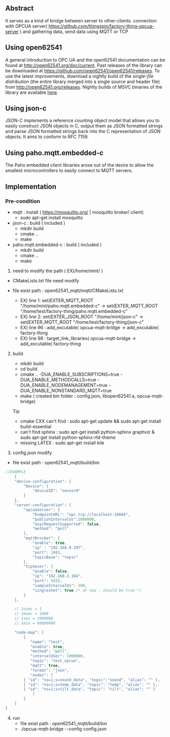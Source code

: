 ## Abstract
It serves as a kind of bridge between server to other-clients.
connection with OPCUA server( https://github.com/thingspin/factory-thing-opcua-server ) and gathering data, send data using MQTT or TCP 


## Using open62541
A general introduction to OPC UA and the open62541 documentation can be found at http://open62541.org/doc/current.
Past releases of the library can be downloaded at https://github.com/open62541/open62541/releases.
To use the latest improvements, download a nightly build of the *single-file distribution* (the entire library merged into a single source and header file) from http://open62541.org/releases. 
Nightly builds of MSVC binaries of the library are available [here](https://ci.appveyor.com/project/open62541/open62541/build/artifacts).
## Using json-c
JSON-C implements a reference counting object model that allows you to easily construct JSON objects in C, output them as JSON formatted strings and parse JSON formatted strings back into the C representation of JSON objects. It aims to conform to RFC 7159.
## Using paho.mqtt.embedded-c
The Paho embedded client libraries arose out of the desire to allow the smallest microcontrollers to easily connect to MQTT servers.

## Implementation
### Pre-condition
- mqtt : install ( https://mosquitto.org/  |  mosquitto broker/ client)
    - sudo apt-get install mosquitto
- json-c : build ( included )
    - mkdir build
    - cmake ..
    - make
- paho.mqtt.embedded-c : build ( included )
    - mkdir build
    - cmake ..
    - make




1) need to modify the path ( EX)/home/mint/ )
- CMakeLists.txt file need modify
- file exist path : open62541_mqtt/mqtt/CMakeLists.txt 

    - EX) line 1: set(EXTER_MQTT_ROOT "/home/mint/paho.mqtt.embedded-c"  ->  set(EXTER_MQTT_ROOT "/home/test/factory-thing/paho.mqtt.embedded-c"
    - EX) line 2: set(EXTER_JSON_ROOT "/home/mint/json-c" ->  set(EXTER_MQTT_ROOT "/home/test/factory-thing/json-c"
    - EX) line 96 : add_excutable( opcua-mqtt-bridge -> add_excutable( factory-thing
    - EX) line 98 : target_link_libraries( opcua-mqtt-bridge -> add_excutable( factory-thing
2) build
    - mkdir build
    - cd build
    - cmake .. -DUA_ENABLE_SUBSCRIPTIONS=true -DUA_ENABLE_METHODCALLS=true -DUA_ENABLE_NODEMANAGEMENT=true -DUA_ENABLE_NONSTANDARD_MQTT=true
    - make ( created bin folder : config.json, libopen62541.a, opcua-mqtt-bridge)

    Tip

    - cmake CXX can't find : sudo apt-get update && sudo apt-get install build-essential
    - can't find sphinx : sudo apt-get install python-sphinx graphviz
    & sudo apt-get install python-sphinx-rtd-theme 
    - missing LATEX : sudo apt-get install kile

3) config.json modify
- file exist path : open62541_mqtt/build/bin
```c
//EXAMPLE
    {
    "device-configuration": {
        "Device": {
            "deviceID": "sensor0"
        }
    },
    "server-configuration": {
        "opcuaServer": {
            "EndpointURL": "opc.tcp://localhost:16664",
            "publishIntervalUs":1000000,
            "asycRequestSupported": false,
            "method": "poll"
        },
        "mqttBrocker": {
            "enable": true,
            "ip" : "192.168.0.197",
            "port": 1883,
            "topicBase": "topic"
        },
        "tcpSever": {
            "enable": false,
            "ip": "192.168.2.104",
            "port": 5555,
            "sampleIntervalUs": 100,
            "singleshot": true /* at now : should be true */
        }
    },

    // 1usec = 1
    // 1msec = 1000
    // 1sec = 1000000
    // 1min = 60000000

    "node-map": [
        {
           "name": "test",
           "enable": true,
           "method": "poll",
           "intervalUSec": 1000000,
           "topic": "test_opcua",
           "mqtt": true,
           "format": "json",
           "nodes": [
        { "id": "ns=1;s=sound_data", "topic":"sound", "alias": "" },
        { "id": "ns=1;s=temp_data", "topic": "temp", "alias": "" },
        { "id": "ns=1;s=tilt_data", "topic": "tilt", "alias": "" }
            ]
        }
    ]
}
```
4) run
    - file exist path : open62541_mqtt/build/bin
    - ./opcua-mqtt-bridge --config config.json 
